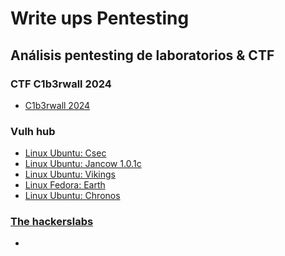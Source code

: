 # Write ups Pentesting

## Análisis pentesting de laboratorios & CTF

### CTF C1b3rwall 2024
<ul>
  <li><a href="https://github.com/aguayro/ciberseguridad/blob/da0c6a4575fe5131ee2ee27967abb1a75c58271c/Pentesting/CTF%20-%20C1b3rwall%202024.pdf">C1b3rwall 2024</a></li>
</ul>

### Vulh hub

<ul>
  <li><a href="https://github.com/aguayro/ciberseguridad/blob/8e76647743e3adf68f9e51eb31b3a23cb0fd408b/Pentesting/Pentesting%20-%20Vulnhub%20csec.pdf">Linux Ubuntu: Csec</li>
  <li><a href="https://github.com/aguayro/ciberseguridad/blob/1bc4de28f409e09a645490b779bf7e054d0bb8d6/Pentesting/Pentesting%20-%20Vulnhub%20jangow-1.0.1.pdf">Linux Ubuntu: Jancow 1.0.1c</li>
  <li><a href="https://github.com/aguayro/ciberseguridad/blob/f19b5aa60925c1f558dd31b916d76d81d66c8284/Pentesting/Pentesting%20-%20Vulnhub%20vikings.pdf">Linux Ubuntu: Vikings</li> 
  <li><a href="https://github.com/aguayro/ciberseguridad/blob/13cd581da09c4b93e08d31ef7f1d87c8ede32c1f/Pentesting/Pentesting%20-%20Vulnhub%20earth.pdf">Linux Fedora: Earth</li>
  <li><a href="https://github.com/aguayro/ciberseguridad/blob/d0a2fe38148c64fa7c3425a009d7f2e04d0339ad/Pentesting/Pentesting%20-%20Vulnhub%20Chronos.pdf">Linux Ubuntu: Chronos</li>
</ul>

### The hackerslabs
<ul>
  <li></li>
</ul>

